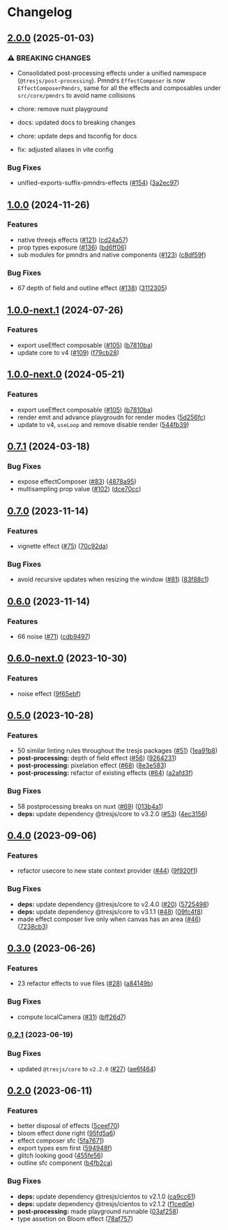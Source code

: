 # Changelog

## [2.0.0](https://github.com/Tresjs/post-processing/compare/1.0.0...2.0.0) (2025-01-03)

### ⚠ BREAKING CHANGES

* Consolidated post-processing effects under a unified namespace (`@tresjs/post-processing`). Pmndrs `EffectComposer` is now `EffectComposerPmndrs`, same for all the effects and composables under `src/core/pmndrs`  to avoid name collisions

* chore: remove nuxt playground

* docs: updated docs to breaking changes

* chore: update deps and tsconfig for docs

* fix: adjusted aliases in vite config

### Bug Fixes

* unified-exports-suffix-pmndrs-effects ([#154](https://github.com/Tresjs/post-processing/issues/154)) ([3a2ec97](https://github.com/Tresjs/post-processing/commit/3a2ec97e04fdf4523865092ef63b0d8935574266))

## [1.0.0](https://github.com/Tresjs/post-processing/compare/1.0.0-next.1...1.0.0) (2024-11-26)

### Features

* native threejs effects ([#121](https://github.com/Tresjs/post-processing/issues/121)) ([cd24a57](https://github.com/Tresjs/post-processing/commit/cd24a57cb73d52e13efb9687ade8cd2799738ffa))
* prop types exposure ([#136](https://github.com/Tresjs/post-processing/issues/136)) ([bd6ff06](https://github.com/Tresjs/post-processing/commit/bd6ff0614f2798acc1bb6553b6b3be5910b38735))
* sub modules for pmndrs and native components ([#123](https://github.com/Tresjs/post-processing/issues/123)) ([c8df59f](https://github.com/Tresjs/post-processing/commit/c8df59f0fdfdf0d9ba90dba6de30f458fdb7cff4))

### Bug Fixes

* 67 depth of field and outline effect ([#138](https://github.com/Tresjs/post-processing/issues/138)) ([3112305](https://github.com/Tresjs/post-processing/commit/3112305e8b517f1cf5497ef942e1db2cf4b25a0b))

## [1.0.0-next.1](https://github.com/Tresjs/post-processing/compare/0.7.1...1.0.0-next.1) (2024-07-26)


### Features

* export useEffect composable ([#105](https://github.com/Tresjs/post-processing/issues/105)) ([b7810ba](https://github.com/Tresjs/post-processing/commit/b7810ba2864e70516c95b9866c2ea5d02a8f9b9d))
* update core to v4 ([#109](https://github.com/Tresjs/post-processing/issues/109)) ([f79cb28](https://github.com/Tresjs/post-processing/commit/f79cb288205f7be357557979e91ca392002edcac))

## [1.0.0-next.0](https://github.com/Tresjs/post-processing/compare/0.7.1...1.0.0-next.0) (2024-05-21)


### Features

* export useEffect composable ([#105](https://github.com/Tresjs/post-processing/issues/105)) ([b7810ba](https://github.com/Tresjs/post-processing/commit/b7810ba2864e70516c95b9866c2ea5d02a8f9b9d))
* render emit and advance playgroudn for render modes ([5d256fc](https://github.com/Tresjs/post-processing/commit/5d256fcc5e40582e0f87c8cc1ec46fbd9a007435))
* update to v4, `useLoop` and remove disable render ([544fb39](https://github.com/Tresjs/post-processing/commit/544fb39be3af7f71ddf994f14789215351cec569))

## [0.7.1](https://github.com/Tresjs/post-processing/compare/0.7.0...0.7.1) (2024-03-18)


### Bug Fixes

* expose effectComposer ([#83](https://github.com/Tresjs/post-processing/issues/83)) ([4878a95](https://github.com/Tresjs/post-processing/commit/4878a956f05ba8b19289062e4b77b6e3fc5ae40f))
* multisampling prop value ([#102](https://github.com/Tresjs/post-processing/issues/102)) ([dce70cc](https://github.com/Tresjs/post-processing/commit/dce70cc56bbcf6e4b379fa34293cdce280f3da5a))

## [0.7.0](https://github.com/Tresjs/post-processing/compare/0.6.0...0.7.0) (2023-11-14)


### Features

* vignette effect ([#75](https://github.com/Tresjs/post-processing/issues/75)) ([70c92da](https://github.com/Tresjs/post-processing/commit/70c92da58b8353f129d1bcc8f441bdd62a827f72))


### Bug Fixes

* avoid  recursive updates when resizing the window ([#81](https://github.com/Tresjs/post-processing/issues/81)) ([83f88c1](https://github.com/Tresjs/post-processing/commit/83f88c1ea5f35bc6a73a745ea805190fa065236b))

## [0.6.0](https://github.com/Tresjs/post-processing/compare/0.5.0...0.6.0) (2023-11-14)


### Features

* 66 noise ([#71](https://github.com/Tresjs/post-processing/issues/71)) ([cdb9497](https://github.com/Tresjs/post-processing/commit/cdb9497b964181bc8e7359aecdedc1b57042b5dc))

## [0.6.0-next.0](https://github.com/Tresjs/post-processing/compare/0.5.0...0.6.0-next.0) (2023-10-30)


### Features

* noise effect ([9f65ebf](https://github.com/Tresjs/post-processing/commit/9f65ebf8a74a08b2c95cfcee87270df515f9a563))

## [0.5.0](https://github.com/Tresjs/post-processing/compare/0.4.0...0.5.0) (2023-10-28)


### Features

* 50 similar linting rules throughout the tresjs packages ([#51](https://github.com/Tresjs/post-processing/issues/51)) ([1ea91b8](https://github.com/Tresjs/post-processing/commit/1ea91b825bde53b2ae62a08a1de0690af3ed690c))
* **post-processing:** depth of field effect ([#56](https://github.com/Tresjs/post-processing/issues/56)) ([9264231](https://github.com/Tresjs/post-processing/commit/9264231a1c668ba7f405eddf17dfd91c51bd74f8))
* **post-processing:** pixelation effect ([#68](https://github.com/Tresjs/post-processing/issues/68)) ([8e3e583](https://github.com/Tresjs/post-processing/commit/8e3e58345a650912dbbb09b800e5ce6a881cb06c))
* **post-processing:** refactor of existing effects ([#64](https://github.com/Tresjs/post-processing/issues/64)) ([a2afd3f](https://github.com/Tresjs/post-processing/commit/a2afd3f3d694c8ee737bec3eda3d601fad0e7205))


### Bug Fixes

* 58 postprocessing breaks on nuxt ([#69](https://github.com/Tresjs/post-processing/issues/69)) ([013b4a1](https://github.com/Tresjs/post-processing/commit/013b4a18fa43e169b520aad3c116146ec114daf2))
* **deps:** update dependency @tresjs/core to v3.2.0 ([#53](https://github.com/Tresjs/post-processing/issues/53)) ([4ec3156](https://github.com/Tresjs/post-processing/commit/4ec3156301bf3242cce3757f78bf24576bedbc64))

## [0.4.0](https://github.com/Tresjs/post-processing/compare/0.3.0...0.4.0) (2023-09-06)


### Features

* refactor usecore to new state context provider ([#44](https://github.com/Tresjs/post-processing/issues/44)) ([9f920f1](https://github.com/Tresjs/post-processing/commit/9f920f1c6f2b381ba4f29b53a3dbd4276b2e4b25))


### Bug Fixes

* **deps:** update dependency @tresjs/core to v2.4.0 ([#20](https://github.com/Tresjs/post-processing/issues/20)) ([5725498](https://github.com/Tresjs/post-processing/commit/5725498d7972e673c8f8c71ff9a5ca52a3648a97))
* **deps:** update dependency @tresjs/core to v3.1.1 ([#48](https://github.com/Tresjs/post-processing/issues/48)) ([09fc4f8](https://github.com/Tresjs/post-processing/commit/09fc4f884980ccecd7afd0a3dfb2e706cf35740b))
* made effect composer live only when canvas has an area ([#46](https://github.com/Tresjs/post-processing/issues/46)) ([7238cb3](https://github.com/Tresjs/post-processing/commit/7238cb3af3a0400a1dd03e4fd15682895771fc85))

## [0.3.0](https://github.com/Tresjs/post-processing/compare/0.2.1...0.3.0) (2023-06-26)


### Features

* 23 refactor effects to vue files ([#28](https://github.com/Tresjs/post-processing/issues/28)) ([a84149b](https://github.com/Tresjs/post-processing/commit/a84149b1dad55b8421ede86920183ad428c9ee90))


### Bug Fixes

* compute localCamera ([#31](https://github.com/Tresjs/post-processing/issues/31)) ([bff26d7](https://github.com/Tresjs/post-processing/commit/bff26d7458b36362dc936cc6303c491f779de4d2))

### [0.2.1](https://github.com/Tresjs/post-processing/compare/0.2.0...0.2.1) (2023-06-19)


### Bug Fixes

* updated `@tresjs/core` to `v2.2.0` ([#27](https://github.com/Tresjs/post-processing/issues/27)) ([ae6f464](https://github.com/Tresjs/post-processing/commit/ae6f4648949928cb1fffe17f5cbfc1d37c671341))

## [0.2.0](https://github.com/Tresjs/post-processing/compare/0.1.0...0.2.0) (2023-06-11)


### Features

* better disposal of effects ([5ceef70](https://github.com/Tresjs/post-processing/commit/5ceef7040569933b7df640db18987d42412f2132))
* bloom effect done right ([95fd5a6](https://github.com/Tresjs/post-processing/commit/95fd5a62cda5367e4bd15003d5b437b6531399c9))
* effect composer sfc ([5fa7671](https://github.com/Tresjs/post-processing/commit/5fa76715aef1fa496e25cecd32313c4bd8cb2493))
* export types esm first ([594948f](https://github.com/Tresjs/post-processing/commit/594948fb1962ccded1277569364071b7a2765948))
* glitch looking good ([455fe56](https://github.com/Tresjs/post-processing/commit/455fe56085626f119faa9c7ffd742182c60af130))
* outline sfc component ([b4fb2ca](https://github.com/Tresjs/post-processing/commit/b4fb2ca18f0cfe1b40d0b81f46afb11039a02428))


### Bug Fixes

* **deps:** update dependency @tresjs/cientos to v2.1.0 ([ca9cc61](https://github.com/Tresjs/post-processing/commit/ca9cc617ddefad2ee055f8b45f609fa3e5fc6ef0))
* **deps:** update dependency @tresjs/cientos to v2.1.2 ([f1ced0e](https://github.com/Tresjs/post-processing/commit/f1ced0e4b8b2ff20c05ffb2bec8e7f0c11667539))
* **post-processing:** made playground runnable ([03af258](https://github.com/Tresjs/post-processing/commit/03af2584d3735caced3984f84ef3d7279806d245))
* type assetion on Bloom effect ([78af757](https://github.com/Tresjs/post-processing/commit/78af757c04d932fcd589fa01810883bd8d3e2c17))
